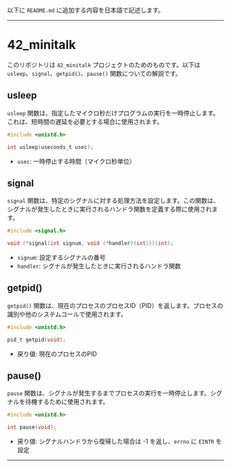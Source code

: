 以下に `README.md` に追加する内容を日本語で記述します。

---

# 42_minitalk

このリポジトリは `42_minitalk` プロジェクトのためのものです。以下は `usleep`、`signal`、`getpid()`、`pause()` 関数についての解説です。

## usleep

`usleep` 関数は、指定したマイクロ秒だけプログラムの実行を一時停止します。これは、短時間の遅延を必要とする場合に使用されます。

```c
#include <unistd.h>

int usleep(useconds_t usec);
```

- `usec`: 一時停止する時間（マイクロ秒単位）

## signal

`signal` 関数は、特定のシグナルに対する処理方法を設定します。この関数は、シグナルが発生したときに実行されるハンドラ関数を定義する際に使用されます。

```c
#include <signal.h>

void (*signal(int signum, void (*handler)(int)))(int);
```

- `signum`: 設定するシグナルの番号
- `handler`: シグナルが発生したときに実行されるハンドラ関数

## getpid()

`getpid()` 関数は、現在のプロセスのプロセスID（PID）を返します。プロセスの識別や他のシステムコールで使用されます。

```c
#include <unistd.h>

pid_t getpid(void);
```

- 戻り値: 現在のプロセスのPID

## pause()

`pause` 関数は、シグナルが発生するまでプロセスの実行を一時停止します。シグナルを待機するために使用されます。

```c
#include <unistd.h>

int pause(void);
```

- 戻り値: シグナルハンドラから復帰した場合は -1 を返し、`errno` に `EINTR` を設定

---
